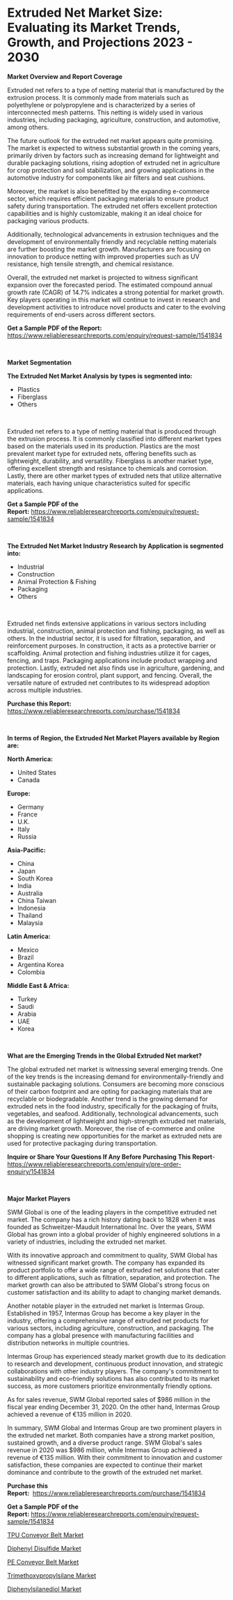 <p><h1>Extruded Net Market Size: Evaluating its Market Trends, Growth, and Projections 2023 - 2030</h1></p><p><strong>Market Overview and Report Coverage</strong></p>
<p><p>Extruded net refers to a type of netting material that is manufactured by the extrusion process. It is commonly made from materials such as polyethylene or polypropylene and is characterized by a series of interconnected mesh patterns. This netting is widely used in various industries, including packaging, agriculture, construction, and automotive, among others.</p><p>The future outlook for the extruded net market appears quite promising. The market is expected to witness substantial growth in the coming years, primarily driven by factors such as increasing demand for lightweight and durable packaging solutions, rising adoption of extruded net in agriculture for crop protection and soil stabilization, and growing applications in the automotive industry for components like air filters and seat cushions.</p><p>Moreover, the market is also benefitted by the expanding e-commerce sector, which requires efficient packaging materials to ensure product safety during transportation. The extruded net offers excellent protection capabilities and is highly customizable, making it an ideal choice for packaging various products.</p><p>Additionally, technological advancements in extrusion techniques and the development of environmentally friendly and recyclable netting materials are further boosting the market growth. Manufacturers are focusing on innovation to produce netting with improved properties such as UV resistance, high tensile strength, and chemical resistance.</p><p>Overall, the extruded net market is projected to witness significant expansion over the forecasted period. The estimated compound annual growth rate (CAGR) of 14.7% indicates a strong potential for market growth. Key players operating in this market will continue to invest in research and development activities to introduce novel products and cater to the evolving requirements of end-users across different sectors.</p></p>
<p><strong>Get a Sample PDF of the Report:</strong> <a href="https://www.reliableresearchreports.com/enquiry/request-sample/1541834">https://www.reliableresearchreports.com/enquiry/request-sample/1541834</a></p>
<p>&nbsp;</p>
<p><strong>Market Segmentation</strong></p>
<p><strong>The Extruded Net Market Analysis by types is segmented into:</strong></p>
<p><ul><li>Plastics</li><li>Fiberglass</li><li>Others</li></ul></p>
<p>&nbsp;</p>
<p><p>Extruded net refers to a type of netting material that is produced through the extrusion process. It is commonly classified into different market types based on the materials used in its production. Plastics are the most prevalent market type for extruded nets, offering benefits such as lightweight, durability, and versatility. Fiberglass is another market type, offering excellent strength and resistance to chemicals and corrosion. Lastly, there are other market types of extruded nets that utilize alternative materials, each having unique characteristics suited for specific applications.</p></p>
<p><strong>Get a Sample PDF of the Report:</strong>&nbsp;<a href="https://www.reliableresearchreports.com/enquiry/request-sample/1541834">https://www.reliableresearchreports.com/enquiry/request-sample/1541834</a></p>
<p>&nbsp;</p>
<p><strong>The Extruded Net Market Industry Research by Application is segmented into:</strong></p>
<p><ul><li>Industrial</li><li>Construction</li><li>Animal Protection & Fishing</li><li>Packaging</li><li>Others</li></ul></p>
<p>&nbsp;</p>
<p><p>Extruded net finds extensive applications in various sectors including industrial, construction, animal protection and fishing, packaging, as well as others. In the industrial sector, it is used for filtration, separation, and reinforcement purposes. In construction, it acts as a protective barrier or scaffolding. Animal protection and fishing industries utilize it for cages, fencing, and traps. Packaging applications include product wrapping and protection. Lastly, extruded net also finds use in agriculture, gardening, and landscaping for erosion control, plant support, and fencing. Overall, the versatile nature of extruded net contributes to its widespread adoption across multiple industries.</p></p>
<p><strong>Purchase this Report:</strong>&nbsp; <a href="https://www.reliableresearchreports.com/purchase/1541834">https://www.reliableresearchreports.com/purchase/1541834</a></p>
<p>&nbsp;</p>
<p><strong>In terms of Region, the Extruded Net Market Players available by Region are:</strong></p>
<p>
    <p> <strong> North America: </strong>
        <ul>
            <li>United States</li>
            <li>Canada</li>
        </ul>
        </p> 
    <p> <strong> Europe: </strong>
        <ul>
            <li>Germany</li>
            <li>France</li>
            <li>U.K.</li>
            <li>Italy</li>
            <li>Russia</li>
        </ul>
        </p> 
    <p> <strong> Asia-Pacific: </strong>
        <ul>
            <li>China</li>
            <li>Japan</li>
            <li>South Korea</li>
            <li>India</li>
            <li>Australia</li>
            <li>China Taiwan</li>
            <li>Indonesia</li>
            <li>Thailand</li>
            <li>Malaysia</li>
        </ul>
        </p> 
    <p> <strong> Latin America: </strong>
        <ul>
            <li>Mexico</li>
            <li>Brazil</li>
            <li>Argentina Korea</li>
            <li>Colombia</li>
        </ul>
        </p> 
    <p> <strong> Middle East & Africa: </strong>
        <ul>
            <li>Turkey</li>
            <li>Saudi</li>
            <li>Arabia</li>
            <li>UAE</li>
            <li>Korea</li>
        </ul>
    </p>
    </p>
<p>&nbsp;</p>
<p><strong>What are the Emerging Trends in the Global Extruded Net market?</strong></p>
<p><p>The global extruded net market is witnessing several emerging trends. One of the key trends is the increasing demand for environmentally-friendly and sustainable packaging solutions. Consumers are becoming more conscious of their carbon footprint and are opting for packaging materials that are recyclable or biodegradable. Another trend is the growing demand for extruded nets in the food industry, specifically for the packaging of fruits, vegetables, and seafood. Additionally, technological advancements, such as the development of lightweight and high-strength extruded net materials, are driving market growth. Moreover, the rise of e-commerce and online shopping is creating new opportunities for the market as extruded nets are used for protective packaging during transportation.</p></p>
<p><strong>Inquire or Share Your Questions If Any Before Purchasing This Report</strong>- <a href="https://www.reliableresearchreports.com/enquiry/pre-order-enquiry/1541834">https://www.reliableresearchreports.com/enquiry/pre-order-enquiry/1541834</a></p>
<p>&nbsp;</p>
<p><strong>Major Market Players</strong></p>
<p><p>SWM Global is one of the leading players in the competitive extruded net market. The company has a rich history dating back to 1828 when it was founded as Schweitzer-Mauduit International Inc. Over the years, SWM Global has grown into a global provider of highly engineered solutions in a variety of industries, including the extruded net market.</p><p>With its innovative approach and commitment to quality, SWM Global has witnessed significant market growth. The company has expanded its product portfolio to offer a wide range of extruded net solutions that cater to different applications, such as filtration, separation, and protection. The market growth can also be attributed to SWM Global's strong focus on customer satisfaction and its ability to adapt to changing market demands.</p><p>Another notable player in the extruded net market is Intermas Group. Established in 1957, Intermas Group has become a key player in the industry, offering a comprehensive range of extruded net products for various sectors, including agriculture, construction, and packaging. The company has a global presence with manufacturing facilities and distribution networks in multiple countries.</p><p>Intermas Group has experienced steady market growth due to its dedication to research and development, continuous product innovation, and strategic collaborations with other industry players. The company's commitment to sustainability and eco-friendly solutions has also contributed to its market success, as more customers prioritize environmentally friendly options.</p><p>As for sales revenue, SWM Global reported sales of $986 million in the fiscal year ending December 31, 2020. On the other hand, Intermas Group achieved a revenue of €135 million in 2020.</p><p>In summary, SWM Global and Intermas Group are two prominent players in the extruded net market. Both companies have a strong market position, sustained growth, and a diverse product range. SWM Global's sales revenue in 2020 was $986 million, while Intermas Group achieved a revenue of €135 million. With their commitment to innovation and customer satisfaction, these companies are expected to continue their market dominance and contribute to the growth of the extruded net market.</p></p>
<p><strong>Purchase this Report:</strong>&nbsp;&nbsp;<a href="https://www.reliableresearchreports.com/purchase/1541834">https://www.reliableresearchreports.com/purchase/1541834</a></p>
<p></p>
<p><strong>Get a Sample PDF of the Report:</strong>&nbsp;<a href="https://www.reliableresearchreports.com/enquiry/request-sample/1541834">https://www.reliableresearchreports.com/enquiry/request-sample/1541834</a></p>
<p><p><a href="https://github.com/tamvrosiya/Market-Research-Report-List-1/blob/main/tpu-conveyor-belt-market.md">TPU Conveyor Belt Market</a></p><p><a href="https://github.com/aasishrp01/Market-Research-Report-List-1/blob/main/diphenyl-disulfide-market.md">Diphenyl Disulfide Market</a></p><p><a href="https://github.com/gaydyna/Market-Research-Report-List-1/blob/main/pe-conveyor-belt-market.md">PE Conveyor Belt Market</a></p><p><a href="https://github.com/Paul14Anderson63/Market-Research-Report-List-1/blob/main/trimethoxypropylsilane-market.md">Trimethoxypropylsilane Market</a></p><p><a href="https://github.com/dringals/Market-Research-Report-List-1/blob/main/diphenylsilanediol-market.md">Diphenylsilanediol Market</a></p></p>